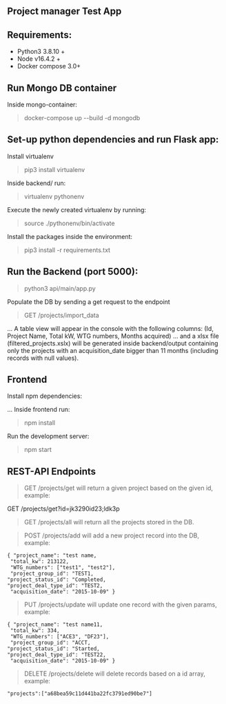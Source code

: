 
## Project manager Test App

## Requirements: 
- Python3 3.8.10 +
- Node v16.4.2 +
- Docker compose 3.0+

## Run Mongo DB container

Inside mongo-container:

> docker-compose up --build -d mongodb

## Set-up python dependencies and run Flask app:

Install virtualenv 
> pip3 install virtualenv

Inside backend/ run:
> virtualenv pythonenv

Execute the newly created virtualenv by running:
> source ./pythonenv/bin/activate

Install the packages inside the environment:
> pip3 install -r requirements.txt

## Run the Backend (port 5000):
> python3 api/main/app.py

Populate the DB by sending a get request to the endpoint
> GET /projects/import_data 

... A table view will appear in the console with the following columns: (Id, Project Name, Total kW, WTG numbers, Months acquired) ... and a xlsx file (filtered_projects.xslx) will be generated inside backend/output containing only the projects with an acquisition_date bigger than 11 months (including records with null values).

## Frontend

Install npm dependencies:

... Inside frontend run:
> npm install

Run the development server:
> npm start

## REST-API Endpoints
> GET /projects/get will return a given project based on the given id, example:

GET /projects/get?id=jk3290id23;ldk3p

> GET /projects/all will return all the projects stored in the DB.


> POST /projects/add will add a new project record into the DB, example:

    { "project_name": "test name,
     "total_kw": 213122,
     "WTG_numbers": ["test1", "test2"],
     "project_group_id": "TEST1,
    "project_status_id": "Completed,
    "project_deal_type_id": "TEST2,
     "acquisition_date": "2015-10-09" }

> PUT /projects/update will update one record with the given params, example:

    { "project_name": "test name11,
     "total_kw": 334,
     "WTG_numbers": ["ACE3", "DF23"],
     "project_group_id": "ACCT,
    "project_status_id": "Started,
    "project_deal_type_id": "TEST22,
     "acquisition_date": "2015-10-09" }


> DELETE /projects/delete will delete records based on a id array, example:

    "projects":["a68bea59c11d441ba22fc3791ed90be7"]




